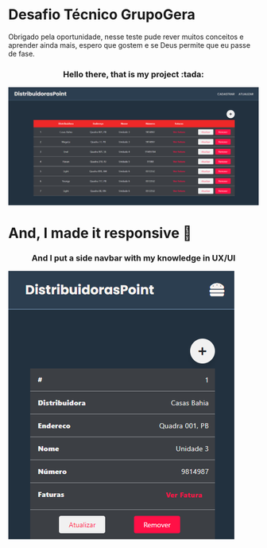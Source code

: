 # Desafio Técnico GrupoGera

Obrigado pela oportunidade, nesse teste pude rever muitos conceitos e aprender ainda mais, espero que gostem e se Deus permite que eu passe de fase.

<h3 align="center">
    Hello there, that is my project :tada:
</h3>

<img src="./src/assets/desktop.png" align="center">


# And, I made it responsive :tada:

<h3 align="center">
    And I put a side navbar with my knowledge in UX/UI
</h3>

<img src="./src/assets/mobile.png" align="center">
